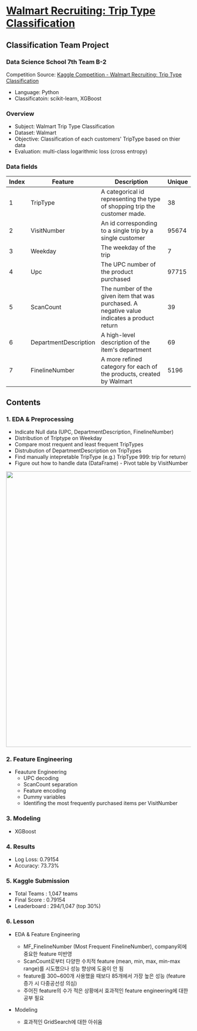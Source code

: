 # [Walmart Recruiting: Trip Type Classification](https://github.com/novdov/dss7_SWYA_walmart/blob/master/main/2%ED%8C%80(SWYA)_B_%EB%B0%9C%ED%91%9C%EC%9E%90%EB%A3%8C.ipynb)

## Classification Team Project

### Data Science School 7th Team B-2

Competition Source: [Kaggle Competition - Walmart Recruiting: Trip Type Classification](https://www.kaggle.com/c/walmart-recruiting-trip-type-classification#description)

- Language: Python
- Classificatoin: scikit-learn, XGBoost

### Overview

- Subject: Walmart Trip Type Classification
- Dataset: Walmart
- Objective: Classification of each customers' TripType based on thier data
- Evaluation: multi-class logarithmic loss (cross entropy)

### Data fields

| Index | Feature               | Description                                  | Unique |
|-------|-----------------------|----------------------------------------------|--------|
| 1     | TripType              | A categorical id representing the type of shopping trip the customer made.                                       | 38     |
| 2     | VisitNumber           | An id corresponding to a single trip by a single customer                              | 95674  |
| 3     | Weekday               | The weekday of the trip                    | 7      |
| 4     | Upc                   | The UPC number of the product purchased                  | 97715  |
| 5     | ScanCount             | The number of the given item that was purchased. A negative value indicates a product return          | 39     |
| 6     | DepartmentDescription | A high-level description of the item's department                                | 69     |
| 7     | FinelineNumber        | A more refined category for each of the products, created by Walmart | 5196   |

## Contents

### 1. EDA & Preprocessing

- Indicate Null data (UPC, DepartmentDescription, FinelineNumber)
- Distribution of Triptype on Weekday
- Compare most rrequent and least frequent TripTypes
- Distrubution of DepartmentDescription on TripTypes
- Find manually intepretable TripType (e.g.) TripType 999: trip for return)
- Figure out how to handle data (DataFrame) - Pivot table by VisitNumber



<img src="https://i.imgur.com/KuSPjth.png" width="750">



### 2. Feature Engineering
- Feauture Engineering
    - UPC decoding
    - ScanCount separation
    - Feature encoding
    - Dummy variables
    - Identifing the most frequently purchased items per VisitNumber

### 3. Modeling
- XGBoost

### 4. Results

- Log Loss: 0.79154
- Accuracy: 73.73%

### 5. Kaggle Submission
- Total Teams : 1,047 teams
- Final Score : 0.79154
- Leaderboard : 294/1,047 (top 30%)

### 6. Lesson

- EDA & Feature Engineering
    - MF_FinelineNumber (Most Frequent FinelineNumber), company외에 중요한 feature 미반영
    - ScanCount로부터 다양한 수치적 feature (mean, min, max, min-max range)를 시도했으나 성능 향상에 도움이 안 됨
    - feature를 300~600개 사용했을 때보다 85개에서 가장 높은 성능 (feature 증가 시 다중공선성 의심)
    - 주어진 feature의 수가 적은 상황에서 효과적인 feature engineering에 대한 공부 필요


- Modeling
    - 효과적인 GridSearch에 대한 아쉬움
